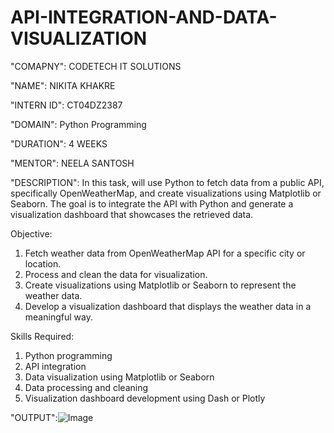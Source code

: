 # API-INTEGRATION-AND-DATA-VISUALIZATION

"COMAPNY": CODETECH IT SOLUTIONS

"NAME": NIKITA KHAKRE

"INTERN ID": CT04DZ2387

"DOMAIN": Python Programming 

"DURATION": 4 WEEKS

"MENTOR": NEELA SANTOSH

"DESCRIPTION": In this task,  will use Python to fetch data from a public API, specifically OpenWeatherMap, and create visualizations using Matplotlib or Seaborn. The goal is to integrate the API with Python and generate a visualization dashboard that showcases the retrieved data.

Objective:
1. Fetch weather data from OpenWeatherMap API for a specific city or location.
2. Process and clean the data for visualization.
3. Create visualizations using Matplotlib or Seaborn to represent the weather data.
4. Develop a visualization dashboard that displays the weather data in a meaningful way.
   
Skills Required:
1. Python programming
2. API integration
3. Data visualization using Matplotlib or Seaborn
4. Data processing and cleaning
5. Visualization dashboard development using Dash or Plotly

"OUTPUT":![Image](https://github.com/user-attachments/assets/eb852bc9-fed2-40fe-9018-d6e23b1fc134)



